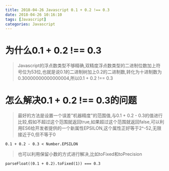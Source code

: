 ```yaml
---
title: 2018-04-26 Javascript 0.1 + 0.2 !== 0.3
date: 2018-04-26 10:16:10
tags: [Javascript]
categories: Javascript
---
```

# 为什么0.1 + 0.2 !== 0.3

> Javascript的浮点数类型不够精确,双精度浮点数类型的二进制位数加上符号位为53位,也就是说0.1的二进制树加上0.2的二进制数,转化为十进制数为0.30000000000000004,所以0.1 + 0.2 !== 0.3

# 怎么解决0.1 + 0.2 !== 0.3的问题

> 最好的方法是设置一个误差"机器精度"的范围值,与0.1 + 0.2 - 0.3的值进行比较,假如不超过这个范围就返回true,如果超过这个范围就返回false,可以利用ES6给开发者提供的一个新属性EPSILON,这个属性正好等于2^-52,无限接近于0,但不等于0
    
    0.1 + 0.2 - 0.3 < Number.EPSILON
    
> 也可以利用保留小数的方式进行解决,比如toFixed和toPrecision

    parseFloat((0.1 + 0.2).toFixed(1)) === 0.3

    
